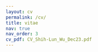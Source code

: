 ```yaml
---
layout: cv
permalink: /cv/
title: vitae
nav: true
nav_order: 3
cv_pdf: CV_Shih-Lun_Wu_Dec23.pdf
---
```

